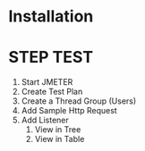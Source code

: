 # Installation 

# STEP TEST 

1. Start JMETER
2. Create Test Plan
3. Create a Thread Group \(Users\)
4. Add Sample Http Request 
5. Add Listener
   1. View in Tree
   2. View in Table



